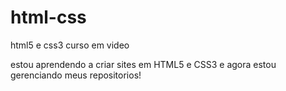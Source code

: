 # html-css
html5 e css3 curso em video

estou aprendendo a criar sites em HTML5 e CSS3 e agora estou gerenciando meus repositorios!
